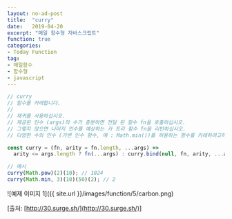 ```yaml
---
layout: no-ad-post
title:  "curry"
date:   2019-04-20
excerpt: "매일 함수형 자바스크립트"
function: true
categories:
- Today Function
tag:
- 매일함수
- 함수형
- javascript
---
```


```javascript
// curry
// 함수를 카레합니다.
// 
// 재귀를 사용하십시오.
// 제공된 인수 (args)의 수가 충분하면 전달 된 함수 fn을 호출하십시오.
// 그렇지 않으면 나머지 인수를 예상하는 카 트리 함수 fn을 리턴하십시오.
// 다양한 수의 인수 (가변 인수 함수, 예 : Math.min())를 허용하는 함수를 카레하려고하는 경우 선택적으로 인수의 수를 두 번째 매개 변수 arity로 전달할 수 있습니다.

const curry = (fn, arity = fn.length, ...args) =>
  arity <= args.length ? fn(...args) : curry.bind(null, fn, arity, ...args);

// 예시
curry(Math.pow)(2)(10); // 1024
curry(Math.min, 3)(10)(50)(2); // 2
```

![예제 이미지 1]({{ site.url }}/images/function/5/carbon.png)

[출처: [http://30.surge.sh/](http://30.surge.sh/)]
